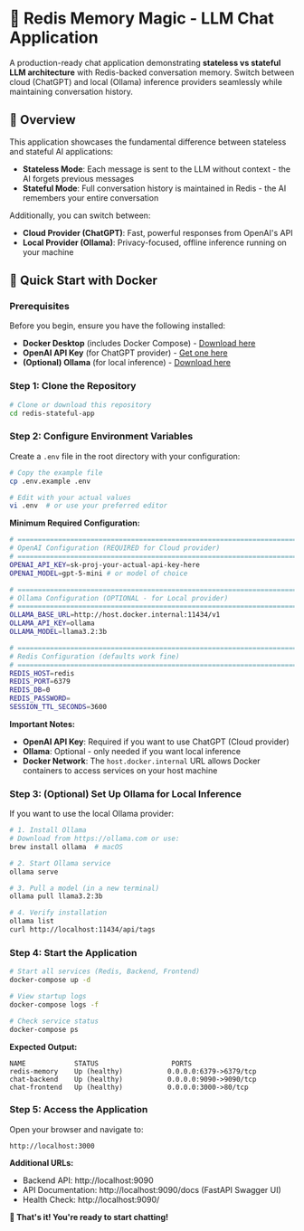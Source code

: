 # 🚀 Redis Memory Magic - LLM Chat Application

A production-ready chat application demonstrating **stateless vs stateful LLM architecture** with Redis-backed conversation memory. Switch between cloud (ChatGPT) and local (Ollama) inference providers seamlessly while maintaining conversation history.

## 📖 Overview

This application showcases the fundamental difference between stateless and stateful AI applications:

- **Stateless Mode**: Each message is sent to the LLM without context - the AI forgets previous messages
- **Stateful Mode**: Full conversation history is maintained in Redis - the AI remembers your entire conversation

Additionally, you can switch between:
- **Cloud Provider (ChatGPT)**: Fast, powerful responses from OpenAI's API
- **Local Provider (Ollama)**: Privacy-focused, offline inference running on your machine

## 🚀 Quick Start with Docker

### Prerequisites

Before you begin, ensure you have the following installed:

- **Docker Desktop** (includes Docker Compose) - [Download here](https://www.docker.com/products/docker-desktop)
- **OpenAI API Key** (for ChatGPT provider) - [Get one here](https://platform.openai.com)
- **(Optional) Ollama** (for local inference) - [Download here](https://ollama.com)

### Step 1: Clone the Repository

```bash
# Clone or download this repository
cd redis-stateful-app
```

### Step 2: Configure Environment Variables

Create a `.env` file in the root directory with your configuration:

```bash
# Copy the example file
cp .env.example .env

# Edit with your actual values
vi .env  # or use your preferred editor
```

**Minimum Required Configuration:**

```bash
# ============================================================================
# OpenAI Configuration (REQUIRED for Cloud provider)
# ============================================================================
OPENAI_API_KEY=sk-proj-your-actual-api-key-here
OPENAI_MODEL=gpt-5-mini # or model of choice

# ============================================================================
# Ollama Configuration (OPTIONAL - for Local provider)
# ============================================================================
OLLAMA_BASE_URL=http://host.docker.internal:11434/v1
OLLAMA_API_KEY=ollama
OLLAMA_MODEL=llama3.2:3b

# ============================================================================
# Redis Configuration (defaults work fine)
# ============================================================================
REDIS_HOST=redis
REDIS_PORT=6379
REDIS_DB=0
REDIS_PASSWORD=
SESSION_TTL_SECONDS=3600
```

**Important Notes:**
- **OpenAI API Key**: Required if you want to use ChatGPT (Cloud provider)
- **Ollama**: Optional - only needed if you want local inference
- **Docker Network**: The `host.docker.internal` URL allows Docker containers to access services on your host machine

### Step 3: (Optional) Set Up Ollama for Local Inference

If you want to use the local Ollama provider:

```bash
# 1. Install Ollama
# Download from https://ollama.com or use:
brew install ollama  # macOS

# 2. Start Ollama service
ollama serve

# 3. Pull a model (in a new terminal)
ollama pull llama3.2:3b  

# 4. Verify installation
ollama list
curl http://localhost:11434/api/tags
```

### Step 4: Start the Application

```bash
# Start all services (Redis, Backend, Frontend)
docker-compose up -d

# View startup logs
docker-compose logs -f

# Check service status
docker-compose ps
```

**Expected Output:**
```
NAME            STATUS                  PORTS
redis-memory    Up (healthy)           0.0.0.0:6379->6379/tcp
chat-backend    Up (healthy)           0.0.0.0:9090->9090/tcp
chat-frontend   Up (healthy)           0.0.0.0:3000->80/tcp
```

### Step 5: Access the Application

Open your browser and navigate to:

```
http://localhost:3000
```

**Additional URLs:**
- Backend API: http://localhost:9090
- API Documentation: http://localhost:9090/docs (FastAPI Swagger UI)
- Health Check: http://localhost:9090/

**🎉 That's it! You're ready to start chatting!**